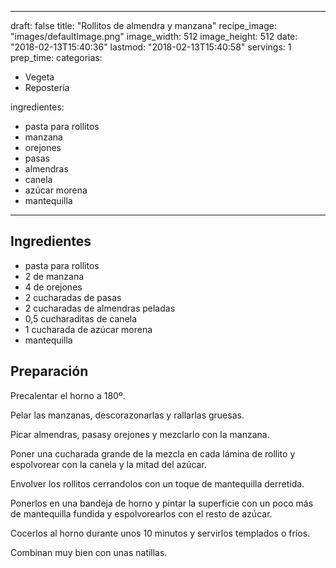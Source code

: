 
---
draft: false
title: "Rollitos de almendra y manzana"
recipe_image: "images/defaultImage.png"
image_width: 512
image_height: 512
date: "2018-02-13T15:40:36"
lastmod: "2018-02-13T15:40:58"
servings: 1
prep_time: 
categorias:
  - Vegeta
  - Repostería

ingredientes:
  - pasta para rollitos
  - manzana
  - orejones
  - pasas
  - almendras
  - canela
  - azúcar morena
  - mantequilla
---

## Ingredientes
- pasta para rollitos
- 2  de manzana
- 4  de orejones
- 2 cucharadas de pasas
- 2 cucharadas de almendras peladas
- 0,5 cucharaditas de canela
- 1 cucharada de azúcar morena
- mantequilla

## Preparación
Precalentar el horno a 180º.

Pelar las manzanas, descorazonarlas y rallarlas gruesas.

Picar almendras, pasasy orejones y mezclarlo con la manzana.

Poner una cucharada grande de la mezcla en cada lámina de rollito y espolvorear con la canela y la mitad del azúcar.

Envolver los rollitos cerrandolos con un toque de mantequilla derretida.

Ponerlos en una bandeja de horno y pintar la superficie con un poco más de mantequilla fundida y espolvorearlos con el resto de azúcar.

Cocerlos al horno durante unos 10 minutos y servirlos templados o fríos.



Combinan muy bien con unas natillas.


